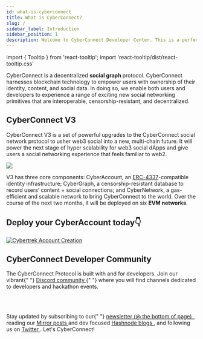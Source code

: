 ```yaml
---
id: what-is-cyberconnect
title: What is CyberConnect?
slug: /
sidebar_label: Introduction
sidebar_position: 1
description: Welcome to CyberConnect Developer Center. This is a perfect space for you to learn about the CyberConnect Protocol, get inspired, and start building meaningful social experiences for users.
---
```


import { Tooltip } from 'react-tooltip';
import 'react-tooltip/dist/react-tooltip.css'

<Tooltip anchorId="social-graph" content="Social graphs describe relationships on the Internet, making them a representation of the social system online" />

CyberConnect is a decentralized <strong id="social-graph" class="boxBorder"> social graph </strong> protocol. CyberConnect harnesses blockchain technology to empower users with ownership of their identity, content, and social data. In doing so, we enable both users and developers to experience a range of exciting new social networking primitives that are interoperable, censorship-resistant, and decentralized.

## CyberConnect V3

<Tooltip anchorId="EVM-CHAIN" html="EVM network/chain here refers to any blockchain that can <br/>run the ethereum virutal machine and execute <br/>Ethereum smart contracts. CyberConnect is <br/>currently deployed on ETH & BNB." />


CyberConnect V3 is a set of powerful upgrades to the CyberConnect social network protocol to usher web3 social into a new, multi-chain future. It will power the next stage of hyper scalability for web3 social dApps and give users a social networking experience that feels familiar to web2. 

<div>
<img src="/img/v3/cyberconnect-v3.png"/>
</div>

V3 has three core components: CyberAccount, an [ERC-4337](https://eips.ethereum.org/EIPS/eip-4337)-compatible identity infrastructure; CyberGraph, a censorship-resistant database to record users’ content + social connections; and CyberNetwork, a gas-efficient and scalable network to bring CyberConnect to the world. Over the course of the next two months, it will be deployed on six <strong id="EVM-CHAIN" class="boxBorderEVM"> EVM networks</strong>.

## Deploy your CyberAccount today👇 
<a href="https://link3.to/cybertrek" >
<img class="outline-green" src="/img/v3/cybertrek-aa.png" alt="Cybertrek Account Creation" align="center"/>
</a>



<div className="welcomeCard">
    <h2 className="anchor" id="cyberconnect-developer-community">
        CyberConnect Developer Community
        <a
            className="hash-link"
            href="#cyberconnect-developer-community"
            title="Direct link to heading"></a>
    </h2>
    <p>
        The CyberConnect Protocol is built with and for developers. Join our vibrant{" "}
        <a
            href="https://discord.com/invite/cUc8VRGmPs"
            target="_blank"
            rel="noopener noreferrer">
            Discord community
        </a>{" "}
        where you will find channels dedicated to developers and hackathon events.
    </p>
    <br></br>
    <p>
    Stay updated by subscribing to our{" "}
        <a
            href="https://cyberconnect.me/"
            target="_blank"
            rel="noopener noreferrer">
            newsletter (@ the bottom of page)
        </a>
        , reading our <a
            href="https://mirror.xyz/cyberlab.eth"
            target="_blank"
            rel="noopener noreferrer">
            Mirror posts 
        </a> and dev focused <a
            href="https://cyberconnect.hashnode.dev/"
            target="_blank"
            rel="noopener noreferrer">
            Hashnode blogs
        </a>, and following us on <a
            href="https://twitter.com/CyberConnectHQ"
            target="_blank"
            rel="noopener noreferrer">
            Twitter
        </a>. Let's CyberConnect!
    </p>
</div>
